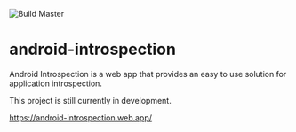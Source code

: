 ![Build Master](https://github.com/jonforshort/android-introspection/workflows/Build%20Master/badge.svg)

# android-introspection

Android Introspection is a web app that provides an easy to use solution for application introspection.

This project is still currently in development.

https://android-introspection.web.app/

